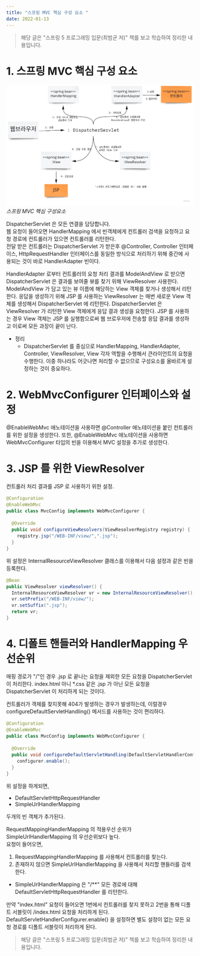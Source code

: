 ```yaml
---
title: "스프링 MVC 핵심 구성 요소 "  
date: 2022-01-13
---
```


> 해당 글은 "스프링 5 프로그래밍 입문(최범균 저)" 책를 보고 학습하여 정리한 내용입니다. 

# 1. 스프링 MVC 핵심 구성 요소  
![img.png](/assets/img/spring-dispatcherServlet.jpg)
   *스프링 MVC 핵심 구성요소*

DispatcherServlet 은 모든 연결을 담당합니다.  
웹 요청이 들어오면 HandlerMapping 에서 빈객체에게 컨트롤러 검색을 요청하고 요청 경로에 컨트롤러가 있으면 컨트롤러를 리턴한다.  
전달 받은 컨트롤러는 DispatcherServlet 가 받은후 @Controller, Controller 인터페이스, HttpRequestHandler 인터페이스를 동일한 방식으로 
처리하기 위해 중간에 사용되는 것이 바로 HandlerAdapter 빈이다.

HandlerAdapter 로부터 컨트롤러의 요청 처리 결과를 ModelAndView 로 받으면 DispatcherServlet 은 결과를 보여줄 뷰를 찾기 위해 ViewResolver 
사용한다. ModelAndView 가 담고 있는 뷰 이름에 해당하는 View 객체를 찾거나 생성해서 리턴한다. 응답을 생성하기 위해 JSP 를 사용하는 ViewResolver 
는 매번 새로운 View 객체를 생성해서 DispatcherServlet 에 리턴한다.
DispatcherServlet 은 ViewResolver 가 리턴한 View 객체에게 응답 결과 생성을 요청한다. JSP 를 사용하는 경우 View 객체는 
JSP 를 실행함으로써 웹 브로우저에 전송할 응답 결과를 생성하고 이로써 모든 과장이 끝이 난다.

- 정리
  - DispatcherServlet 를 중심으로 HandlerMapping, HandlerAdapter, Controller, ViewResolver, View 각자 역할을 수행해서 큰라이언트의 요청을 수행한다.
    이중 하나라도 어긋나면 처리할 수 없으므로 구성요소를 올바르게 설정하는 것이 중요하다.


# 2. WebMvcConfigurer 인터페이스와 설정
@EnableWebMvc 애노테이션을 사용하면 @Controller 애노테이션을 붙인 컨트롤러를 위한 설정을 생성한다. 또한, @EnableWebMvc 
애노테이션을 사용하면 WebMvcConfigurer 타입의 빈을 이용해서 MVC 설정을 추가로 생성한다.

# 3. JSP 를 위한 ViewResolver
컨트롤러 처리 결과를 JSP 로 사용하기 위한 설정.
```java
@Configuration
@EnableWebMvc
public class MvcConfig implements WebMvcConfigurer {
  
  @Override
  public void configureViewResolvers(ViewResolverRegistry registry) {
    registry.jsp("/WEB-INF/view/",".jsp");
  }
}
```
위 설정은 InternalResourceViewResolver 클래스를 이용해서 다음 설정과 같은 빈을 등록한다.

```java
@Bean
public ViewResolver viewResolver() {
  InternalResourceViewResolver vr = new InternalResourceViewResolver();
  vr.setPrefix("/WEB-INF/view/");
  vr.setSuffix(".jsp");
  return vr;
}
```

# 4. 디폴트 핸들러와 HandlerMapping 우선순위
매핑 경로가 "/"인 경우 .jsp 로 끝나는 요청을 제외한 모든 요청을 DispatcherServlet 이 처리한다. 
index.html 아니 *.css 같은 .jsp 가 아닌 모든 요청을 DispatcherServlet 이 처리하게 되는 것이다.

컨트롤러가 객체를 찾지못해 404가 발생하는 경우가 발생하는데, 이럴경우 configureDefaultServletHandling() 메서드를 
사용하는 것이 편리하다.
```java
@Configuration
@EnableWebMvc
public class MvcConfig implements WebMvcConfigurer {
  
  @Override
  public void configureDefaultServletHandling(DefaultServletHandlerConfigurer configurer) {
    configurer.enable();
  }
}
```

위 설정을 하게되면,
- DefaultServletHttpRequestHandler
- SimpleUrlHandlerMapping

두개의 빈 객체가 추가된다.  

RequestMappingHandlerMapping 의 적용우선 순위가 SimpleUrlHandlerMapping 의 우선순위보다 높다.  
요청이 들어오면, 
1. RequestMappingHandlerMapping 를 사용해서 컨트롤러를 찾는다.
2. 존재하지 않으면 SimpleUrlHandlerMapping 을 사용해서 처리할 핸들러를 검색한다. 
  - SimpleUrlHandlerMapping 은 "/**" 모든 경로에 대해 DefaultServletHttpRequestHandler 를 리턴한다.

만약 "index.html" 요청이 들어오면 1번에서 컨트롤러를 찾지 못하고 2번을 통해 디폴트 서블릿이 /index.html 요청을 처리하게 된다.  
DefaultServletHandlerConfigurer.enable() 을 설정하면 별도 설정이 없는 모든 요청 경로를 디폴트 서블릿이 처리하게 된다.



> 해당 글은 "스프링 5 프로그래밍 입문(최범균 저)" 책를 보고 학습하여 정리한 내용입니다.
